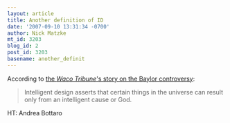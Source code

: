 ```yaml
---
layout: article
title: Another definition of ID
date: '2007-09-10 13:31:34 -0700'
author: Nick Matzke
mt_id: 3203
blog_id: 2
post_id: 3203
basename: another_definit
---
```

According to [the _Waco Tribune_'s story on the Baylor controversy](http://www.wacotrib.com/news/content/news/stories/2007/09/09/09092007wacintelligentdesign.html):

> Intelligent design asserts that certain things in the universe can result only from an intelligent cause or God.

HT: Andrea Bottaro
